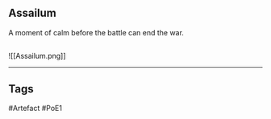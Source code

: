 ## Assailum
A moment of calm before the battle can end the war.
##
![[Assailum.png]]

---
## Tags
#Artefact
#PoE1